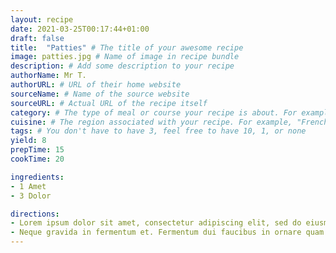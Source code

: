 ```yaml
---
layout: recipe
date: 2021-03-25T00:17:44+01:00
draft: false
title:  "Patties" # The title of your awesome recipe
image: patties.jpg # Name of image in recipe bundle
description: # Add some description to your recipe
authorName: Mr T.
authorURL: # URL of their home website
sourceName: # Name of the source website
sourceURL: # Actual URL of the recipe itself
category: # The type of meal or course your recipe is about. For example: "dinner", "entree", or "dessert".
cuisine: # The region associated with your recipe. For example, "French", Mediterranean", or "American".
tags: # You don't have to have 3, feel free to have 10, 1, or none
yield: 8
prepTime: 15
cookTime: 20

ingredients:
- 1 Amet
- 3 Dolor

directions:
- Lorem ipsum dolor sit amet, consectetur adipiscing elit, sed do eiusmod tempor incididunt ut labore et dolore magna aliqua.
- Neque gravida in fermentum et. Fermentum dui faucibus in ornare quam viverra orci sagittis. Id leo in vitae turpis massa sed. Orci ac auctor augue mauris.
---
```

